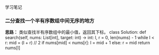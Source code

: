 学习笔记
### 二分查找一个半有序数组中间无序的地方
**思路：** 类似查找半有序数组中的最小值，返回其下标。
        class Solution:
                def search(self, nums: List[int], target: int) -> int:
                        l, r = 0, len(nums) - 1
                        while l < r:
                                mid = (l + r) // 2
                                if nums[mid] < nums[r]:
                                        l = mid + 1
                                else:
                                        r = mid
                        return nums[l]
                                

